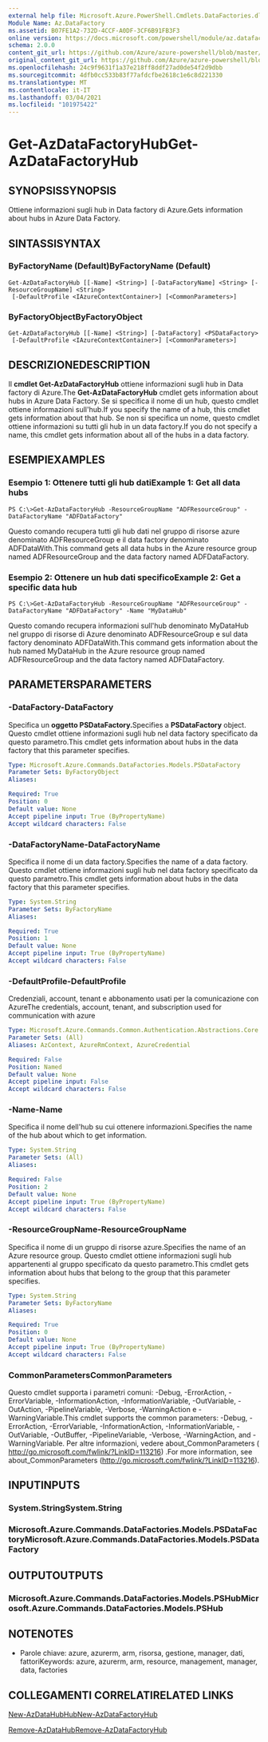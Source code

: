 ```yaml
---
external help file: Microsoft.Azure.PowerShell.Cmdlets.DataFactories.dll-Help.xml
Module Name: Az.DataFactory
ms.assetid: B07FE1A2-732D-4CCF-A0DF-3CF6B91FB3F3
online version: https://docs.microsoft.com/powershell/module/az.datafactory/get-azdatafactoryhub
schema: 2.0.0
content_git_url: https://github.com/Azure/azure-powershell/blob/master/src/DataFactory/DataFactoryV2/help/Get-AzDataFactoryHub.md
original_content_git_url: https://github.com/Azure/azure-powershell/blob/master/src/DataFactory/DataFactoryV2/help/Get-AzDataFactoryHub.md
ms.openlocfilehash: 24c9f9631f1a37e218ff8ddf27ad0de54f2d9dbb
ms.sourcegitcommit: 4dfb0cc533b83f77afdcfbe2618c1e6c8d221330
ms.translationtype: MT
ms.contentlocale: it-IT
ms.lasthandoff: 03/04/2021
ms.locfileid: "101975422"
---
```

# <span data-ttu-id="9a1a0-101">Get-AzDataFactoryHub</span><span class="sxs-lookup"><span data-stu-id="9a1a0-101">Get-AzDataFactoryHub</span></span>

## <span data-ttu-id="9a1a0-102">SYNOPSIS</span><span class="sxs-lookup"><span data-stu-id="9a1a0-102">SYNOPSIS</span></span>
<span data-ttu-id="9a1a0-103">Ottiene informazioni sugli hub in Data factory di Azure.</span><span class="sxs-lookup"><span data-stu-id="9a1a0-103">Gets information about hubs in Azure Data Factory.</span></span>

## <span data-ttu-id="9a1a0-104">SINTASSI</span><span class="sxs-lookup"><span data-stu-id="9a1a0-104">SYNTAX</span></span>

### <span data-ttu-id="9a1a0-105">ByFactoryName (Default)</span><span class="sxs-lookup"><span data-stu-id="9a1a0-105">ByFactoryName (Default)</span></span>
```
Get-AzDataFactoryHub [[-Name] <String>] [-DataFactoryName] <String> [-ResourceGroupName] <String>
 [-DefaultProfile <IAzureContextContainer>] [<CommonParameters>]
```

### <span data-ttu-id="9a1a0-106">ByFactoryObject</span><span class="sxs-lookup"><span data-stu-id="9a1a0-106">ByFactoryObject</span></span>
```
Get-AzDataFactoryHub [[-Name] <String>] [-DataFactory] <PSDataFactory>
 [-DefaultProfile <IAzureContextContainer>] [<CommonParameters>]
```

## <span data-ttu-id="9a1a0-107">DESCRIZIONE</span><span class="sxs-lookup"><span data-stu-id="9a1a0-107">DESCRIPTION</span></span>
<span data-ttu-id="9a1a0-108">Il **cmdlet Get-AzDataFactoryHub** ottiene informazioni sugli hub in Data factory di Azure.</span><span class="sxs-lookup"><span data-stu-id="9a1a0-108">The **Get-AzDataFactoryHub** cmdlet gets information about hubs in Azure Data Factory.</span></span>
<span data-ttu-id="9a1a0-109">Se si specifica il nome di un hub, questo cmdlet ottiene informazioni sull'hub.</span><span class="sxs-lookup"><span data-stu-id="9a1a0-109">If you specify the name of a hub, this cmdlet gets information about that hub.</span></span>
<span data-ttu-id="9a1a0-110">Se non si specifica un nome, questo cmdlet ottiene informazioni su tutti gli hub in un data factory.</span><span class="sxs-lookup"><span data-stu-id="9a1a0-110">If you do not specify a name, this cmdlet gets information about all of the hubs in a data factory.</span></span>

## <span data-ttu-id="9a1a0-111">ESEMPI</span><span class="sxs-lookup"><span data-stu-id="9a1a0-111">EXAMPLES</span></span>

### <span data-ttu-id="9a1a0-112">Esempio 1: Ottenere tutti gli hub dati</span><span class="sxs-lookup"><span data-stu-id="9a1a0-112">Example 1: Get all data hubs</span></span>
```
PS C:\>Get-AzDataFactoryHub -ResourceGroupName "ADFResourceGroup" -DataFactoryName "ADFDataFactory"
```

<span data-ttu-id="9a1a0-113">Questo comando recupera tutti gli hub dati nel gruppo di risorse azure denominato ADFResourceGroup e il data factory denominato ADFDataWith.</span><span class="sxs-lookup"><span data-stu-id="9a1a0-113">This command gets all data hubs in the Azure resource group named ADFResourceGroup and the data factory named ADFDataFactory.</span></span>

### <span data-ttu-id="9a1a0-114">Esempio 2: Ottenere un hub dati specifico</span><span class="sxs-lookup"><span data-stu-id="9a1a0-114">Example 2: Get a specific data hub</span></span>
```
PS C:\>Get-AzDataFactoryHub -ResourceGroupName "ADFResourceGroup" -DataFactoryName "ADFDataFactory" -Name "MyDataHub"
```

<span data-ttu-id="9a1a0-115">Questo comando recupera informazioni sull'hub denominato MyDataHub nel gruppo di risorse di Azure denominato ADFResourceGroup e sul data factory denominato ADFDataWith.</span><span class="sxs-lookup"><span data-stu-id="9a1a0-115">This command gets information about the hub named MyDataHub in the Azure resource group named ADFResourceGroup and the data factory named ADFDataFactory.</span></span>

## <span data-ttu-id="9a1a0-116">PARAMETERS</span><span class="sxs-lookup"><span data-stu-id="9a1a0-116">PARAMETERS</span></span>

### <span data-ttu-id="9a1a0-117">-DataFactory</span><span class="sxs-lookup"><span data-stu-id="9a1a0-117">-DataFactory</span></span>
<span data-ttu-id="9a1a0-118">Specifica un **oggetto PSDataFactory.**</span><span class="sxs-lookup"><span data-stu-id="9a1a0-118">Specifies a **PSDataFactory** object.</span></span>
<span data-ttu-id="9a1a0-119">Questo cmdlet ottiene informazioni sugli hub nel data factory specificato da questo parametro.</span><span class="sxs-lookup"><span data-stu-id="9a1a0-119">This cmdlet gets information about hubs in the data factory that this parameter specifies.</span></span>

```yaml
Type: Microsoft.Azure.Commands.DataFactories.Models.PSDataFactory
Parameter Sets: ByFactoryObject
Aliases:

Required: True
Position: 0
Default value: None
Accept pipeline input: True (ByPropertyName)
Accept wildcard characters: False
```

### <span data-ttu-id="9a1a0-120">-DataFactoryName</span><span class="sxs-lookup"><span data-stu-id="9a1a0-120">-DataFactoryName</span></span>
<span data-ttu-id="9a1a0-121">Specifica il nome di un data factory.</span><span class="sxs-lookup"><span data-stu-id="9a1a0-121">Specifies the name of a data factory.</span></span>
<span data-ttu-id="9a1a0-122">Questo cmdlet ottiene informazioni sugli hub nel data factory specificato da questo parametro.</span><span class="sxs-lookup"><span data-stu-id="9a1a0-122">This cmdlet gets information about hubs in the data factory that this parameter specifies.</span></span>

```yaml
Type: System.String
Parameter Sets: ByFactoryName
Aliases:

Required: True
Position: 1
Default value: None
Accept pipeline input: True (ByPropertyName)
Accept wildcard characters: False
```

### <span data-ttu-id="9a1a0-123">-DefaultProfile</span><span class="sxs-lookup"><span data-stu-id="9a1a0-123">-DefaultProfile</span></span>
<span data-ttu-id="9a1a0-124">Credenziali, account, tenant e abbonamento usati per la comunicazione con Azure</span><span class="sxs-lookup"><span data-stu-id="9a1a0-124">The credentials, account, tenant, and subscription used for communication with azure</span></span>

```yaml
Type: Microsoft.Azure.Commands.Common.Authentication.Abstractions.Core.IAzureContextContainer
Parameter Sets: (All)
Aliases: AzContext, AzureRmContext, AzureCredential

Required: False
Position: Named
Default value: None
Accept pipeline input: False
Accept wildcard characters: False
```

### <span data-ttu-id="9a1a0-125">-Name</span><span class="sxs-lookup"><span data-stu-id="9a1a0-125">-Name</span></span>
<span data-ttu-id="9a1a0-126">Specifica il nome dell'hub su cui ottenere informazioni.</span><span class="sxs-lookup"><span data-stu-id="9a1a0-126">Specifies the name of the hub about which to get information.</span></span>

```yaml
Type: System.String
Parameter Sets: (All)
Aliases:

Required: False
Position: 2
Default value: None
Accept pipeline input: True (ByPropertyName)
Accept wildcard characters: False
```

### <span data-ttu-id="9a1a0-127">-ResourceGroupName</span><span class="sxs-lookup"><span data-stu-id="9a1a0-127">-ResourceGroupName</span></span>
<span data-ttu-id="9a1a0-128">Specifica il nome di un gruppo di risorse azure.</span><span class="sxs-lookup"><span data-stu-id="9a1a0-128">Specifies the name of an Azure resource group.</span></span>
<span data-ttu-id="9a1a0-129">Questo cmdlet ottiene informazioni sugli hub appartenenti al gruppo specificato da questo parametro.</span><span class="sxs-lookup"><span data-stu-id="9a1a0-129">This cmdlet gets information about hubs that belong to the group that this parameter specifies.</span></span>

```yaml
Type: System.String
Parameter Sets: ByFactoryName
Aliases:

Required: True
Position: 0
Default value: None
Accept pipeline input: True (ByPropertyName)
Accept wildcard characters: False
```

### <span data-ttu-id="9a1a0-130">CommonParameters</span><span class="sxs-lookup"><span data-stu-id="9a1a0-130">CommonParameters</span></span>
<span data-ttu-id="9a1a0-131">Questo cmdlet supporta i parametri comuni: -Debug, -ErrorAction, -ErrorVariable, -InformationAction, -InformationVariable, -OutVariable, -OutAction, -PipelineVariable, -Verbose, -WarningAction e -WarningVariable.</span><span class="sxs-lookup"><span data-stu-id="9a1a0-131">This cmdlet supports the common parameters: -Debug, -ErrorAction, -ErrorVariable, -InformationAction, -InformationVariable, -OutVariable, -OutBuffer, -PipelineVariable, -Verbose, -WarningAction, and -WarningVariable.</span></span> <span data-ttu-id="9a1a0-132">Per altre informazioni, vedere about_CommonParameters ( http://go.microsoft.com/fwlink/?LinkID=113216) .</span><span class="sxs-lookup"><span data-stu-id="9a1a0-132">For more information, see about_CommonParameters (http://go.microsoft.com/fwlink/?LinkID=113216).</span></span>

## <span data-ttu-id="9a1a0-133">INPUT</span><span class="sxs-lookup"><span data-stu-id="9a1a0-133">INPUTS</span></span>

### <span data-ttu-id="9a1a0-134">System.String</span><span class="sxs-lookup"><span data-stu-id="9a1a0-134">System.String</span></span>

### <span data-ttu-id="9a1a0-135">Microsoft.Azure.Commands.DataFactories.Models.PSDataFactory</span><span class="sxs-lookup"><span data-stu-id="9a1a0-135">Microsoft.Azure.Commands.DataFactories.Models.PSDataFactory</span></span>

## <span data-ttu-id="9a1a0-136">OUTPUT</span><span class="sxs-lookup"><span data-stu-id="9a1a0-136">OUTPUTS</span></span>

### <span data-ttu-id="9a1a0-137">Microsoft.Azure.Commands.DataFactories.Models.PSHub</span><span class="sxs-lookup"><span data-stu-id="9a1a0-137">Microsoft.Azure.Commands.DataFactories.Models.PSHub</span></span>

## <span data-ttu-id="9a1a0-138">NOTE</span><span class="sxs-lookup"><span data-stu-id="9a1a0-138">NOTES</span></span>
* <span data-ttu-id="9a1a0-139">Parole chiave: azure, azurerm, arm, risorsa, gestione, manager, dati, fattori</span><span class="sxs-lookup"><span data-stu-id="9a1a0-139">Keywords: azure, azurerm, arm, resource, management, manager, data, factories</span></span>

## <span data-ttu-id="9a1a0-140">COLLEGAMENTI CORRELATI</span><span class="sxs-lookup"><span data-stu-id="9a1a0-140">RELATED LINKS</span></span>

[<span data-ttu-id="9a1a0-141">New-AzDataHubHub</span><span class="sxs-lookup"><span data-stu-id="9a1a0-141">New-AzDataFactoryHub</span></span>](./New-AzDataFactoryHub.md)

[<span data-ttu-id="9a1a0-142">Remove-AzDataHub</span><span class="sxs-lookup"><span data-stu-id="9a1a0-142">Remove-AzDataFactoryHub</span></span>](./Remove-AzDataFactoryHub.md)


